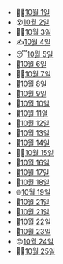 - 🙋‍♀️[10월 1일](10.1_자습.md)
- 😵[10월 2일](10.2_자습.md)
- 🧙‍♂️[10월 3일](10.3_자습.md)
- ✍️[10월 4일](10.4_django.md)
- 😴[10월 5일](10.5_django.md)
- 😤[10월 6일](10.6_django.md)
- 👩‍🦰[10월 7일](10.7_project.md)
- 🤴[10월 8일](10.8_자습.md)
- 🕺[10월 9일](10.9_자습.md)
- 💼[10월 10일](10.10_자습.md)
- 🦴[10월 11일](10.11_django.md)
- 🐑[10월 12일](10.12_django.md)
- 🌺[10월 13일](10.13_django.md)
- 👶[10월 14일](10.14_project.md)
- 🧙‍♂️[10월 15일](10.15_자습.md)
- 💂[10월 16일](10.16_자습.md)
- 🦍[10월 17일](10.17_django.md)
- 👒[10월 18일](10.18_django.md)
- 🌐[10월 19일](10.19_django.md)
- 🍰[10월 21일](10.20_django.md)
- 🧊[10월 21일](10.21_project.md)
- 🦷[10월 22일](10.22_%EC%9E%90%EC%8A%B5.md)
- 🥵[10월 23일](10.22_자습.md)
- 😑[10월 24일](10.24_django.md)
- 🙆‍♂️[10월 25일](10.25_django.md)
